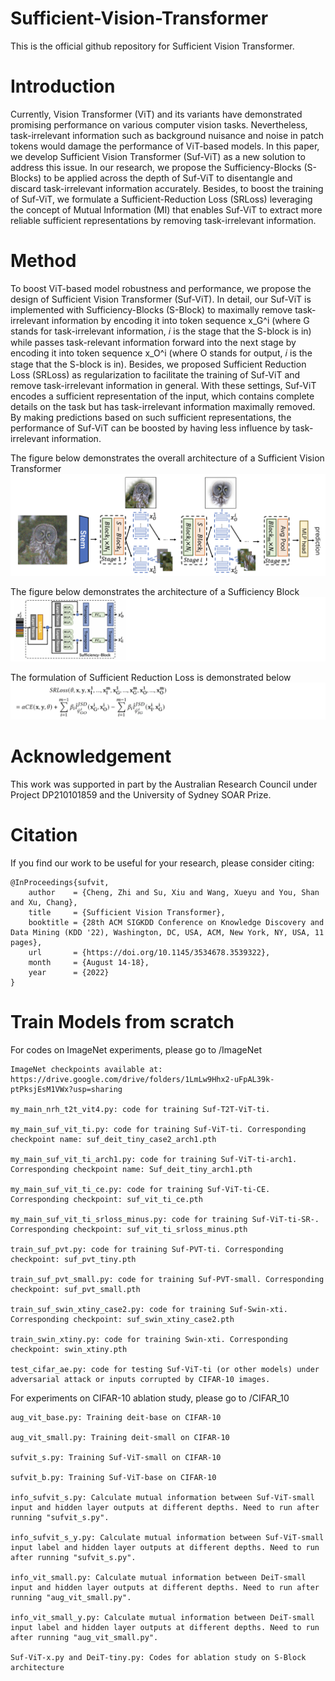 # Sufficient-Vision-Transformer

This is the official github repository for Sufficient Vision Transformer.

# Introduction
Currently, Vision Transformer (ViT) and its variants have demonstrated promising performance on various computer vision tasks. Nevertheless, task-irrelevant information such as background nuisance and noise in patch tokens would damage the performance of ViT-based models. In this paper, we develop Sufficient Vision Transformer (Suf-ViT) as a new solution to address this issue. In our research, we propose the Sufficiency-Blocks (S-Blocks) to be applied across the depth of Suf-ViT to disentangle and discard task-irrelevant information accurately. Besides, to boost the training of Suf-ViT, we formulate a Sufficient-Reduction Loss (SRLoss) leveraging the concept of Mutual Information (MI) that enables Suf-ViT to extract more reliable sufficient representations by removing task-irrelevant information. 

# Method
To boost ViT-based model robustness and performance, we propose the design of Sufficient Vision Transformer (Suf-ViT). In detail, our Suf-ViT is implemented with Sufficiency-Blocks (S-Block) to maximally remove task-irrelevant information by encoding it into token sequence x_G^i (where G stands for task-irrelevant information, 𝑖 is the stage that the S-block is in) while passes task-relevant information forward into the next stage by encoding it into token sequence x_O^i (where O stands for output, 𝑖 is the stage that the S-block is in). Besides, we proposed Sufficient Reduction Loss (SRLoss) as regularization to facilitate the training of Suf-ViT and remove task-irrelevant information in general. With these settings, Suf-ViT encodes a sufficient representation of the input, which contains complete details
on the task but has task-irrelevant information maximally removed. By making predictions based on such sufficient representations, the performance of Suf-ViT can be boosted by having less influence by task-irrelevant information.

The figure below demonstrates the overall architecture of a Sufficient Vision Transformer
![alt text](https://github.com/zhicheng2T0/Sufficient-Vision-Transformer/blob/main/sufvit.PNG)

The figure below demonstrates the architecture of a Sufficiency Block
![alt text](https://github.com/zhicheng2T0/Sufficient-Vision-Transformer/blob/main/sblock.PNG)

The formulation of Sufficient Reduction Loss is demonstrated below
![alt text](https://github.com/zhicheng2T0/Sufficient-Vision-Transformer/blob/main/srloss.PNG)

# Acknowledgement

This work was supported in part by the Australian Research Council under Project DP210101859 and the University of Sydney SOAR Prize.


# Citation
If you find our work to be useful for your research, please consider citing:

	@InProceedings{sufvit,
		author    = {Cheng, Zhi and Su, Xiu and Wang, Xueyu and You, Shan and Xu, Chang},
		title     = {Sufficient Vision Transformer},
		booktitle = {28th ACM SIGKDD Conference on Knowledge Discovery and Data Mining (KDD '22), Washington, DC, USA, ACM, New York, NY, USA, 11 pages},
		url       = {https://doi.org/10.1145/3534678.3539322},
		month     = {August 14-18},
		year      = {2022}
	}


# Train Models from scratch

For codes on ImageNet experiments, please go to /ImageNet
		
	ImageNet checkpoints available at: https://drive.google.com/drive/folders/1LmLw9Hhx2-uFpAL39k-ptPksjEsM1VWx?usp=sharing
	
	my_main_nrh_t2t_vit4.py: code for training Suf-T2T-ViT-ti.

	my_main_suf_vit_ti.py: code for training Suf-ViT-ti. Corresponding checkpoint name: suf_deit_tiny_case2_arch1.pth

	my_main_suf_vit_ti_arch1.py: code for training Suf-ViT-ti-arch1. Corresponding checkpoint name: Suf_deit_tiny_arch1.pth
	
	my_main_suf_vit_ti_ce.py: code for training Suf-ViT-ti-CE. Corresponding checkpoint: suf_vit_ti_ce.pth

	my_main_suf_vit_ti_srloss_minus.py: code for training Suf-ViT-ti-SR-. Corresponding checkpoint: suf_vit_ti_srloss_minus.pth

	train_suf_pvt.py: code for training Suf-PVT-ti. Corresponding checkpoint: suf_pvt_tiny.pth

	train_suf_pvt_small.py: code for training Suf-PVT-small. Corresponding checkpoint: suf_pvt_small.pth

	train_suf_swin_xtiny_case2.py: code for training Suf-Swin-xti. Corresponding checkpoint: suf_swin_xtiny_case2.pth

	train_swin_xtiny.py: code for training Swin-xti. Corresponding checkpoint: swin_xtiny.pth

	test_cifar_ae.py: code for testing Suf-ViT-ti (or other models) under adversarial attack or inputs corrupted by CIFAR-10 images.

For experiments on CIFAR-10 ablation study, please go to /CIFAR_10

	aug_vit_base.py: Training deit-base on CIFAR-10
	
	aug_vit_small.py: Training deit-small on CIFAR-10
	
	sufvit_s.py: Training Suf-ViT-small on CIFAR-10
	
	sufvit_b.py: Training Suf-ViT-base on CIFAR-10
	
	info_sufvit_s.py: Calculate mutual information between Suf-ViT-small input and hidden layer outputs at different depths. Need to run after running "sufvit_s.py".
	
	info_sufvit_s_y.py: Calculate mutual information between Suf-ViT-small input label and hidden layer outputs at different depths. Need to run after running "sufvit_s.py".
	
	info_vit_small.py: Calculate mutual information between DeiT-small input and hidden layer outputs at different depths. Need to run after running "aug_vit_small.py".
	
	info_vit_small_y.py: Calculate mutual information between DeiT-small input label and hidden layer outputs at different depths. Need to run after running "aug_vit_small.py".
	
	Suf-ViT-x.py and DeiT-tiny.py: Codes for ablation study on S-Block architecture
